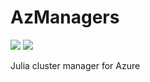 # AzManagers

[![](https://img.shields.io/badge/docs-stable-blue.svg)](https://ChevronETC.github.io/AzManagers.jl/stable)
[![](https://img.shields.io/badge/docs-dev-blue.svg)](https://ChevronETC.github.io/AzManagers.jl/dev)

Julia cluster manager for Azure

